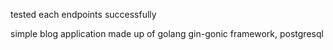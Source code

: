 
tested each endpoints successfully


simple blog application made up of golang gin-gonic framework, postgresql
